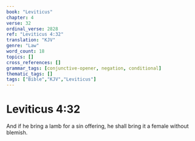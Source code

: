 ```yaml
---
book: "Leviticus"
chapter: 4
verse: 32
ordinal_verse: 2828
ref: "Leviticus 4:32"
translation: "KJV"
genre: "Law"
word_count: 18
topics: []
cross_references: []
grammar_tags: [conjunctive-opener, negation, conditional]
thematic_tags: []
tags: ["Bible","KJV","Leviticus"]
---
```


# Leviticus 4:32

And if he bring a lamb for a sin offering, he shall bring it a female without blemish.
